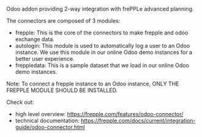 Odoo addon providing 2-way integration with frePPLe advanced planning.

The connectors are composed of 3 modules:
- frepple: This is the core of the connectors to make frepple and odoo exchange data.
- autologin: This module is used to automatically log a user to an Odoo instance. We use this module in our online Odoo demo instances for a better user experience.
- freppledata: This is a sample dataset that we load in our online Odoo demo instances.

Note: To connect a frepple instance to an Odoo instance, ONLY THE FREPPLE MODULE SHOULD BE INSTALLED.

Check out:

- high level overview: https://frepple.com/features/odoo-connector/
- technical documentation: https://frepple.com/docs/current/integration-guide/odoo-connector.html



